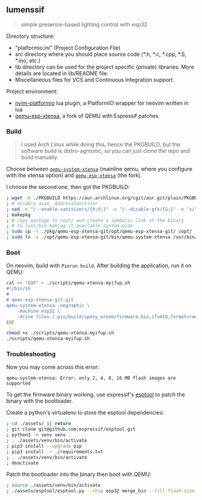 ## lumenssif
> simple presence-based lighting control with esp32

Directory structure:
- “platformio.ini” (Project Configuration File)
- src directory where you should place source code (*.h, *.c, *.cpp, *.S, *.ino, etc.)
- lib directory can be used for the project specific (private) libraries. More details are located in lib/README file.
- Miscellaneous files for VCS and Continuous Integration support.

Project environment:
- [nvim-platformio](https://github.com/anurag3301/nvim-platformio.lua/) lua plugin, a  PlatformIO wrapper for neovim written in lua
- [qemu-esp-xtensa](https://github.com/espressif/qemu), a fork of QEMU with Espressif patches.



### Build

> I used Arch Linux while doing this, hence the PKGBUILD, but the software build is distro-agnostic, so you can just clone the repo and build manually.

Choose between [```qemu-system-xtensa```](https://github.com/qemu/qemu) (mainline qemu, where you configure with the xtensa option) and [```qemu-esp-xtensa```](https://github.com/espressif/qemu) (the fork).

I choose the second one, then got the PKGBUILD:
```sh
; wget -O ./PKGBUILD https://aur.archlinux.org/cgit/aur.git/plain/PKGBUILD?h=qemu-esp-xtensa-git
; # disable asan, AddressSanitizer
; sed -e "/--enable-sanitizers/{h;d;}" -e "/--disable-gtk/{G;}" -e 's/\(--enable-sanitizers\)/#\1/g' -e 's/disable-gtk/& \\ /' ./PKGBUILD > ./PKGBUILD
; makepkg
; # copy package to /opt/ and create a symbolic link of the binary
; # to /usr/bin making it available system-wide
; sudo cp -r ./pkg/qemu-esp-xtensa-git/opt/qemu-esp-xtensa-git/ /opt/
; sudo ln -s ./opt/qemu-esp-xtensa-git/bin/qemu-system-xtensa /usr/bin/
```



### Boot

On neovim, build with ```Piorun build```. After building the application, run it on QEMU:

```sh
cat << "EOF" > ./scripts/qemu-xtensa-myifup.sh
#!/bin/sh
#
# qemu-esp-xtensa-git.git
qemu-system-xtensa -nographic \
    -machine esp32 \
    -drive file=./.pio/build/upesy_wroom/firmware.bin,if=mtd,format=raw
EOF

chmod +x ./scripts/qemu-xtensa-myifup.sh
./scripts/qemu-xtensa-myifup.sh
```

### Troubleshooting

Now you may come across this error:
```
qemu-system-xtensa: Error: only 2, 4, 8, 16 MB flash images are supported
```

To get the firmware binary working, use espressif's [esptool](https://github.com/espressif/esptool) to patch the binary with the bootloader.


Create a python's virtualenv to store the esptool dependencies:
```sh
; cd ./assets/ || return
; git clone git@github.com:espressif/esptool.git
; python3 -m venv venv
; . ./assets/venv/bin/activate
; pip3 install --upgrade pip
; pip3 install -r ./requirements.txt
; . ./assets/venv/bin/activate
; deactivate
```

Patch the bootloader into the binary then boot with QEMU:
```sh
; source ./assets/venv/bin/activate
; ./assets/esptool/esptool.py --chip esp32 merge_bin --fill-flash-size 4MB -o .pio/build/upesy_wroom/firmware.bin @flash_args

```
